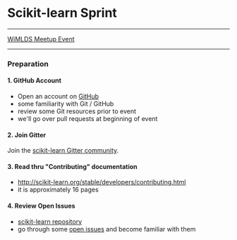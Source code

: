 # Scikit-learn Sprint  
 
---

[WiMLDS Meetup Event](https://www.meetup.com/NYC-Women-in-Machine-Learning-Data-Science/events/237123181/)

---

### Preparation

#### 1.  GitHub Account
- Open an account on [GitHub](https://github.com/)
- some familiarity with Git / GitHub 
- review some Git resources prior to event 
- we'll go over pull requests at beginning of event

#### 2.  Join Gitter
Join the [scikit-learn Gitter community](https://gitter.im/scikit-learn/home).  

#### 3.  Read thru "Contributing" documentation 
* http://scikit-learn.org/stable/developers/contributing.html 
* it is approximately 16 pages

#### 4.  Review Open Issues 
* [scikit-learn repository](https://github.com/scikit-learn/scikit-learn)
* go through some [open issues](https://github.com/scikit-learn/scikit-learn/issues) and become familiar with them 

